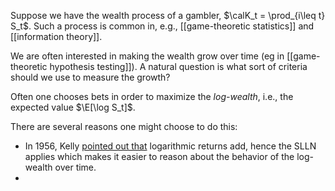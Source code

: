 Suppose we have the wealth process of a gambler, $\calK_t = \prod_{i\leq t} S_t$. Such a process is common in, e.g., [[game-theoretic statistics]] and [[information theory]]. 

We are often interested in making the wealth grow over time (eg in [[game-theoretic hypothesis testing]]). A natural question is what sort of criteria should we use to measure the growth? 

Often one chooses bets in order to maximize the _log-wealth_, i.e., the expected value $\E[\log S_t]$. 

There are several reasons one might choose to do this: 
- In 1956, Kelly [pointed out that](https://www.princeton.edu/~wbialek/rome/refs/kelly_56.pdf) logarithmic returns add, hence the SLLN applies which makes it easier to reason about the behavior of the log-wealth over time. 
- 